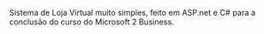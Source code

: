 Sistema de Loja Virtual muito simples, feito em ASP.net e C# para a conclusão do curso do Microsoft 2 Business.